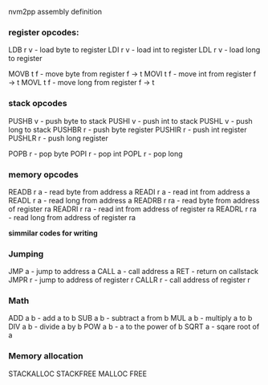 nvm2pp assembly definition

### register opcodes:
LDB r v 		- load byte to register
LDI r v 		- load int to register
LDL r v 		- load long to register

MOVB t f 		- move byte from register f -> t
MOVI t f 		- move int from register f -> t
MOVL t f 		- move long from register f -> t

### stack opcodes
PUSHB v 		- push byte to stack
PUSHI v 		- push int to stack
PUSHL v 		- push long to stack
PUSHBR r 		- push byte register
PUSHIR r 		- push int register
PUSHLR r 		- push long register

POPB r 			- pop byte
POPI r 			- pop int
POPL r 			- pop long

### memory opcodes
READB r a 		- read byte from address a
READI r a 		- read int from address a
READL r a 		- read long from address a
READRB r ra 	- read byte from address of register ra
READRI r ra 	- read int from address of register ra
READRL r ra 	- read long from address of register ra

**simmilar codes for writing**

### Jumping

JMP a 			- jump to address a
CALL a 			- call address a
RET				- return on callstack
JMPR r			- jump to address of register r
CALLR r			- call address of register r

### Math

ADD a b		- add a to b
SUB a b		- subtract a from b
MUL a b		- multiply a to b
DIV a b		- divide a by b
POW a b		- a to the power of b
SQRT a		- sqare root of a

### Memory allocation

STACKALLOC
STACKFREE
MALLOC
FREE

